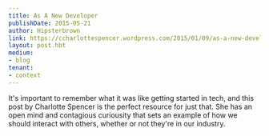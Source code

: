 ```yaml
---
title: As A New Developer
publishDate: 2015-05-21
author: Hipsterbrown
link: https://ccharlottespencer.wordpress.com/2015/01/09/as-a-new-developer/
layout: post.hbt
medium:
- blog
tenant:
- context
---
```


It's important to remember what it was like getting started in tech, and this post by Charlotte Spencer is the perfect resource for just that. She has an open mind and contagious curiousity that sets an example of how we should interact with others, whether or not they're in our industry.
